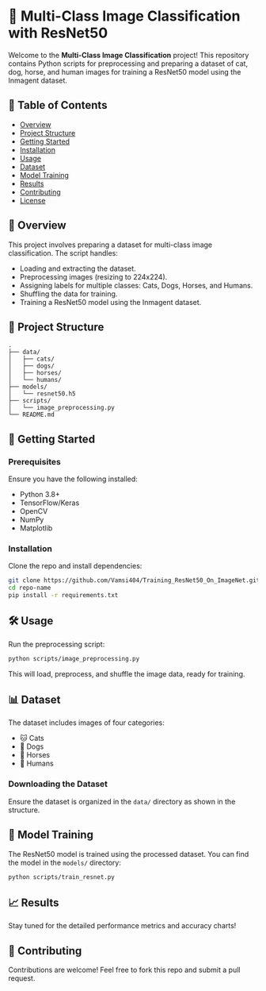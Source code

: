 # 🚀 Multi-Class Image Classification with ResNet50

Welcome to the **Multi-Class Image Classification** project! This repository contains Python scripts for preprocessing and preparing a dataset of cat, dog, horse, and human images for training a ResNet50 model using the Inmagent dataset.

## 📝 Table of Contents
- [Overview](#overview)
- [Project Structure](#project-structure)
- [Getting Started](#getting-started)
- [Installation](#installation)
- [Usage](#usage)
- [Dataset](#dataset)
- [Model Training](#model-training)
- [Results](#results)
- [Contributing](#contributing)
- [License](#license)

## 🌟 Overview
This project involves preparing a dataset for multi-class image classification. The script handles:
- Loading and extracting the dataset.
- Preprocessing images (resizing to 224x224).
- Assigning labels for multiple classes: Cats, Dogs, Horses, and Humans.
- Shuffling the data for training.
- Training a ResNet50 model using the Inmagent dataset.

## 📁 Project Structure
```
.
├── data/
│   ├── cats/
│   ├── dogs/
│   ├── horses/
│   └── humans/
├── models/
│   └── resnet50.h5
├── scripts/
│   └── image_preprocessing.py
└── README.md
```

## 🚀 Getting Started

### Prerequisites
Ensure you have the following installed:
- Python 3.8+
- TensorFlow/Keras
- OpenCV
- NumPy
- Matplotlib

### Installation
Clone the repo and install dependencies:
```bash
git clone https://github.com/Vamsi404/Training_ResNet50_On_ImageNet.git
cd repo-name
pip install -r requirements.txt
```

## 🛠️ Usage
Run the preprocessing script:
```bash
python scripts/image_preprocessing.py
```
This will load, preprocess, and shuffle the image data, ready for training.

## 📊 Dataset
The dataset includes images of four categories:
- 🐱 Cats
- 🐶 Dogs
- 🐴 Horses
- 👤 Humans

### Downloading the Dataset
Ensure the dataset is organized in the `data/` directory as shown in the structure.

## 🎯 Model Training
The ResNet50 model is trained using the processed dataset. You can find the model in the `models/` directory:
```bash
python scripts/train_resnet.py
```

## 📈 Results
Stay tuned for the detailed performance metrics and accuracy charts!

## 🤝 Contributing
Contributions are welcome! Feel free to fork this repo and submit a pull request.